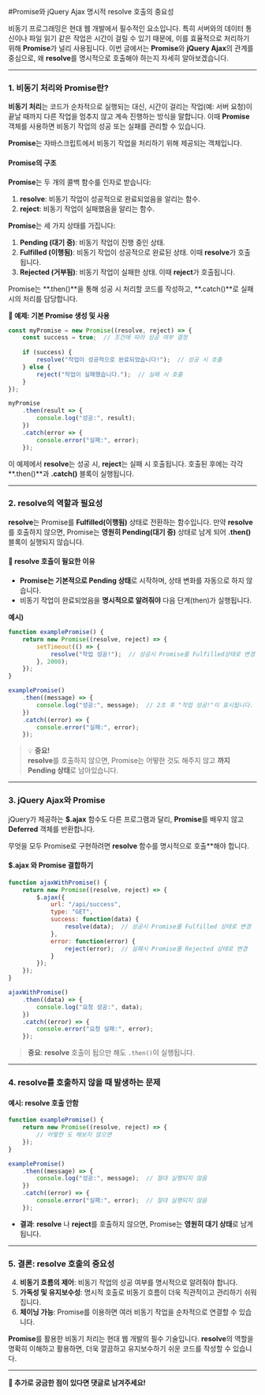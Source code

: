 #Promise와 jQuery Ajax 명시적 resolve 호출의 중요성

비동기 프로그래밍은 현대 웹 개발에서 필수적인 요소입니다. 특히 서버와의 데이터 통신이나 파일 읽기 같은 작업은 시간이 걸릴 수 있기 때문에, 이를 효율적으로 처리하기 위해 **Promise**가 널리 사용됩니다. 이번 글에서는 **Promise**와 **jQuery Ajax**의 관계를 중심으로, 왜 **resolve**를 명시적으로 호출해야 하는지 자세히 알아보겠습니다.

---

### 1. 비동기 처리와 Promise란?

**비동기 처리**는 코드가 순차적으로 실행되는 대신, 시간이 걸리는 작업(예: 서버 요청)이 끝날 때까지 다른 작업을 멈추지 않고 계속 진행하는 방식을 말합니다. 이때 **Promise** 객체를 사용하면 비동기 작업의 성공 또는 실패를 관리할 수 있습니다.

**Promise**는 자바스크립트에서 비동기 작업을 처리하기 위해 제공되는 객체입니다.

#### **Promise의 구조**

**Promise**는 두 개의 콜백 함수를 인자로 받습니다:

1. **resolve**: 비동기 작업이 성공적으로 완료되었음을 알리는 함수.
2. **reject**: 비동기 작업이 실패했음을 알리는 함수.

**Promise**는 세 가지 상태를 가집니다:

1. **Pending (대기 중)**: 비동기 작업이 진행 중인 상태.
2. **Fulfilled (이행됨)**: 비동기 작업이 성공적으로 완료된 상태. 이때 **resolve**가 호출됩니다.
3. **Rejected (거부됨)**: 비동기 작업이 실패한 상태. 이때 **reject**가 호출됩니다.

Promise는 **.then()**을 통해 성공 시 처리할 코드를 작성하고, **.catch()**로 실패 시의 처리를 담당합니다.

**🔹 예제: 기본 Promise 생성 및 사용**

```javascript
const myPromise = new Promise((resolve, reject) => {
    const success = true;  // 조건에 따라 성공 여부 결정
    
    if (success) {
        resolve("작업이 성공적으로 완료되었습니다!");  // 성공 시 호출
    } else {
        reject("작업이 실패했습니다.");  // 실패 시 호출
    }
});

myPromise
    .then(result => {
        console.log("성공:", result);
    })
    .catch(error => {
        console.error("실패:", error);
    });
```

이 예제에서 **resolve**는 성공 시, **reject**는 실패 시 호출됩니다. 호출된 후에는 각각 **.then()**과 **.catch()** 블록이 실행됩니다.

---

### 2. resolve의 역할과 필요성

**resolve**는 Promise를 **Fulfilled(이행됨)** 상태로 전환하는 함수입니다. 만약 **resolve**를 호출하지 않으면, Promise는 **영원히 Pending(대기 중)** 상태로 남게 되어 **.then()** 블록이 실행되지 않습니다.

#### 🔹 **resolve 호출이 필요한 이유**

- **Promise는 기본적으로 Pending 상태**로 시작하며, 상태 변화를 자동으로 하지 않습니다.
- 비동기 작업이 완료되었음을 **명시적으로 알려줘야** 다음 단계(then)가 실행됩니다.

**예시)**

```javascript
function examplePromise() {
    return new Promise((resolve, reject) => {
        setTimeout(() => {
            resolve("작업 성공!");  // 성공시 Promise를 Fulfilled상태로 변경
        }, 2000);
    });
}

examplePromise()
    .then((message) => {
        console.log("성공:", message);  // 2초 후 "작업 성공!"이 표시됩니다.
    })
    .catch((error) => {
        console.error("실패:", error);
    });
```

> 💡 **중요!**  
> **resolve**를 호출하지 않으면, Promise는 어떻한 것도 해주지 않고 **까지 Pending 상태**로 남아있습니다.

---

### 3. jQuery Ajax와 Promise

jQuery가 제공하는 **$.ajax** 함수도 다른 프로그램과 달리, **Promise**를 배우지 않고 **Deferred** 객체를 반환합니다.

무엇을 모두 Promise로 구현하려면 **resolve** 함수를 명시적으로 호출**해야 합니다.

#### **$.ajax 와 Promise 결합하기**

```javascript
function ajaxWithPromise() {
    return new Promise((resolve, reject) => {
        $.ajax({
            url: "/api/success",
            type: "GET",
            success: function(data) {
                resolve(data);  // 성공시 Promise를 Fulfilled 상태로 변경
            },
            error: function(error) {
                reject(error);  // 실패시 Promise를 Rejected 상태로 변경
            }
        });
    });
}

ajaxWithPromise()
    .then((data) => {
        console.log("요청 성공:", data);
    })
    .catch((error) => {
        console.error("요청 실패:", error);
    });
```

> **중요**: **resolve** 호출이 됩으만 해도 `.then()`이 실행됩니다.

---

### 4. resolve를 호출하지 않을 때 발생하는 문제

#### **예시: resolve 호출 안함**

```javascript
function examplePromise() {
    return new Promise((resolve, reject) => {
        // 어떻한 도 해보지 않으면
    });
}

examplePromise()
    .then((message) => {
        console.log("성공:", message);  // 절대 실행되지 않음
    })
    .catch((error) => {
        console.error("실패:", error);  // 절대 실행되지 않음
    });
```

- **결과**: **resolve** 나 **reject**를 호출하지 않으면, Promise는 **영원히 대기 상태**로 남게 됩니다.

---

### 5. 결론: resolve 호출의 중요성

4. **비동기 흐름의 제어**: 비동기 작업의 성공 여부를 명시적으로 알려줘야 합니다.
5. **가독성 및 유지보수성**: 명시적 호출로 비동기 흐름이 더욱 직관적이고 관리하기 쉬워집니다.
6. **체이닝 가능**: Promise를 이용하면 여러 비동기 작업을 순차적으로 연결할 수 있습니다.

**Promise**를 활용한 비동기 처리는 현대 웹 개발의 필수 기술입니다. **resolve**의 역할을 명확히 이해하고 활용하면, 더욱 깔끔하고 유지보수하기 쉬운 코드를 작성할 수 있습니다.

---

**🌟 추가로 궁금한 점이 있다면 댓글로 남겨주세요!**